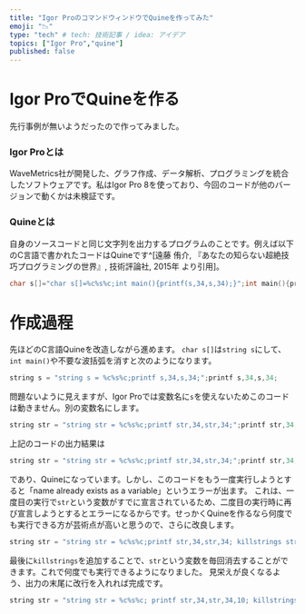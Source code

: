 ```yaml
---
title: "Igor ProのコマンドウィンドウでQuineを作ってみた"
emoji: "📉"
type: "tech" # tech: 技術記事 / idea: アイデア
topics: ["Igor Pro","quine"]
published: false
---
```

# Igor ProでQuineを作る

先行事例が無いようだったので作ってみました。
### Igor Proとは
WaveMetrics社が開発した、グラフ作成、データ解析、プログラミングを統合したソフトウェアです。私はIgor Pro 8を使っており、今回のコードが他のバージョンで動くかは未検証です。

### Quineとは
自身のソースコードと同じ文字列を出力するプログラムのことです。例えば以下のC言語で書かれたコードはQuineです^[遠藤 侑介, 『あなたの知らない超絶技巧プログラミングの世界』, 技術評論社, 2015年 より引用]。
```C
char s[]="char s[]=%c%s%c;int main(){printf(s,34,s,34);}";int main(){printf(s,34,s,34);}
```

# 作成過程
先ほどのC言語Quineを改造しながら進めます。
`char s[]`は`string s`にして、`int main()`や不要な波括弧を消すと次のようになります。
```C
string s = "string s = %c%s%c;printf s,34,s,34;";printf s,34,s,34;
```
問題ないように見えますが、Igor Proでは変数名に`s`を使えないためこのコードは動きません。別の変数名にします。
```C
string str = "string str = %c%s%c;printf str,34,str,34;";printf str,34,str,34;
```
上記のコードの出力結果は
```C
string str = "string str = %c%s%c;printf str,34,str,34;";printf str,34,str,34;
```
であり、Quineになっています。しかし、このコードをもう一度実行しようとすると「name already exists as a variable」というエラーが出ます。
これは、一度目の実行で`str`という変数がすでに宣言されているため、二度目の実行時に再び宣言しようとするとエラーになるからです。せっかくQuineを作るなら何度でも実行できる方が芸術点が高いと思うので、さらに改良します。
```C
string str = "string str = %c%s%c;printf str,34,str,34; killstrings str;";printf str,34,str,34; killstrings str;
```
最後に`killstrings`を追加することで、`str`という変数を毎回消去することができます。これで何度でも実行できるようになりました。
見栄えが良くなるよう、出力の末尾に改行を入れれば完成です。
```C
string str = "string str = %c%s%c; printf str,34,str,34,10; killstrings str;%c"; printf str,34,str,34,10; killstrings str;
```